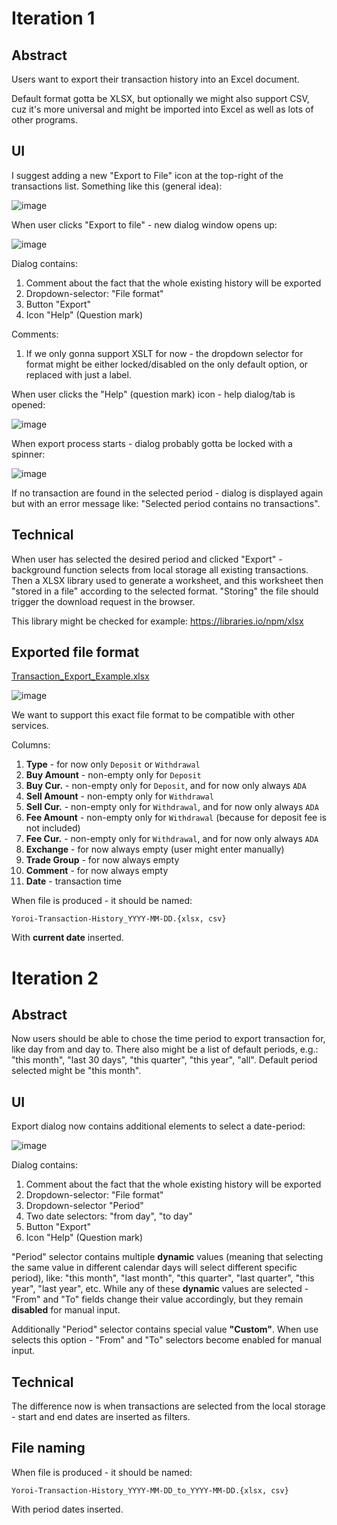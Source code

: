 # Iteration 1

## Abstract

Users want to export their transaction history into an Excel document.

Default format gotta be XLSX, but optionally we might also support CSV, cuz it's more universal and might be imported into Excel as well as lots of other programs.

## UI

I suggest adding a new "Export to File" icon at the top-right of the transactions list. Something like this (general idea):

![image](https://user-images.githubusercontent.com/5585355/50343034-8e94cc80-0536-11e9-9058-1af18be67f8a.png)

When user clicks "Export to file" - new dialog window opens up:

![image](https://user-images.githubusercontent.com/5585355/50401206-c6ea1400-079d-11e9-9980-2fb1c9cbc493.png)


Dialog contains:
1. Comment about the fact that the whole existing history will be exported
2. Dropdown-selector: "File format"
3. Button "Export"
4. Icon "Help" (Question mark)

Comments:
1. If we only gonna support XSLT for now - the dropdown selector for format might be either locked/disabled on the only default option, or replaced with just a label.

When user clicks the "Help" (question mark) icon - help dialog/tab is opened:

![image](https://user-images.githubusercontent.com/5585355/50401545-788a4480-07a0-11e9-931c-cd9c1a0e7a9c.png)

When export process starts - dialog probably gotta be locked with a spinner:

![image](https://user-images.githubusercontent.com/5585355/50346408-5647bb00-0543-11e9-9a63-684c0a5c8f17.png)

If no transaction are found in the selected period - dialog is displayed again but with an error message like: "Selected period contains no transactions".

## Technical

When user has selected the desired period and clicked "Export" - background function selects from local storage all existing transactions. Then a XLSX library used to generate a worksheet, and this worksheet then "stored in a file" according to the selected format. "Storing" the file should trigger the download request in the browser.

This library might be checked for example: https://libraries.io/npm/xlsx

## Exported file format

[Transaction_Export_Example.xlsx](https://github.com/Emurgo/yoroi-frontend/files/2700970/Transaction_Export_Example.xlsx)

![image](https://user-images.githubusercontent.com/5585355/50316566-42ab3e80-04c8-11e9-8f38-e45343472545.png)

We want to support this exact file format to be compatible with other services.

Columns:
1. **Type** - for now only `Deposit` or `Withdrawal`
2. **Buy Amount** - non-empty only for `Deposit`
3. **Buy Cur.** - non-empty only for `Deposit`, and for now only always `ADA`
4. **Sell Amount** - non-empty only for `Withdrawal`
5. **Sell Cur.** - non-empty only for `Withdrawal`, and for now only always `ADA`
6. **Fee Amount** - non-empty only for `Withdrawal` (because for deposit fee is not included)
7. **Fee Cur.** - non-empty only for `Withdrawal`, and for now only always `ADA`
8. **Exchange** - for now always empty (user might enter manually)
9. **Trade Group** - for now always empty
10. **Comment** - for now always empty
11. **Date** - transaction time

When file is produced - it should be named:
```
Yoroi-Transaction-History_YYYY-MM-DD.{xlsx, csv}
```

With **current date** inserted.

# Iteration 2

## Abstract

Now users should be able to chose the time period to export transaction for, like day from and day to. There also might be a list of default periods, e.g.: "this month", "last 30 days", "this quarter", "this year", "all". Default period selected might be "this month".

## UI

Export dialog now contains additional elements to select a date-period:

![image](https://user-images.githubusercontent.com/5585355/50401307-9eaee500-079e-11e9-8972-a8162a3a5982.png)

Dialog contains:
1. Comment about the fact that the whole existing history will be exported
2. Dropdown-selector: "File format"
3. Dropdown-selector "Period"
4. Two date selectors: "from day", "to day"
5. Button "Export"
6. Icon "Help" (Question mark)

"Period" selector contains multiple **dynamic** values (meaning that selecting the same value
in different calendar days will select different specific period), like: "this month", "last month",
"this quarter", "last quarter", "this year", "last year", etc. While any of these **dynamic** values
are selected - "From" and "To" fields change their value accordingly, but they remain **disabled**
for manual input.

Additionally "Period" selector contains special value **"Custom"**. When use selects this option -
"From" and "To" selectors become enabled for manual input. 

## Technical

The difference now is when transactions are selected from the local storage - 
start and end dates are inserted as filters.

## File naming

When file is produced - it should be named:
```
Yoroi-Transaction-History_YYYY-MM-DD_to_YYYY-MM-DD.{xlsx, csv}
```

With period dates inserted.